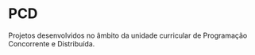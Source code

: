 # PCD
Projetos desenvolvidos no âmbito da unidade curricular de Programação Concorrente e Distribuída.

